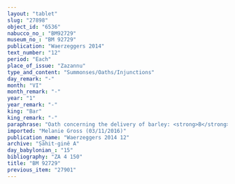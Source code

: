 ```yaml
---
layout: "tablet"
slug: "27898"
object_id: "6536"
nabucco_no_: "BM92729"
museum_no_: "BM 92729"
publication: "Waerzeggers 2014"
text_number: "12"
period: "Each"
place_of_issue: "Zazannu"
type_and_content: "Summonses/Oaths/Injunctions"
day_remark: "-"
month: "VI"
month_remark: "-"
year: "1"
year_remark: "-"
king: "Bar"
king_remark: "-"
paraphrase: "Oath concerning the delivery of barley: <strong>B</strong> swears (<em>tam&ucirc;</em>) to <strong>C</strong> by Bēl, Nab&ucirc; and the king of Babylon that he will give him 20 kor (3,600 l) of barley on the 2<sup>nd</sup> of Ta&scaron;rīt (VII) in Sippar. The barley is part of the claim (<em>ra&scaron;&ucirc;tu</em>) of the brothers <strong>A<sub>1</sub></strong> and <strong>A<sub>2</sub></strong>. 3 witnesses and the scribe.<br /> &nbsp;<br /> <strong>A<sub>1</sub></strong> = Itti-Bēl-lummir/Bēl-ēre&scaron;; <strong>A<sub>2</sub></strong> = Gimil-&Scaron;ama&scaron;/Bēl-ēre&scaron;; <strong>B</strong> = Nādinu/Ha&scaron;daya; <strong>C</strong> = Marduk-rēmanni/Bēl-uballiṭ//Ṣāhit-gin&ecirc;; Scribe = Itti-Marduk-balāṭu/Erība-Marduk//Rē&rsquo;i-sis&ecirc;<br /> &nbsp;"
imported: "Melanie Gross (03/11/2016)"
publication_name: "Waerzeggers 2014 12"
archive: "Ṣāhit-ginê A"
day_babylonian_: "15"
bibliography: "ZA 4 150"
title: "BM 92729"
previous_item: "27901"
---
```

